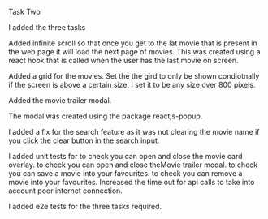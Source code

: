 Task Two

I added the three tasks

Added infinite scroll so that once you get to the lat movie that is present in the web page it will load the next page of movies. This was created using a react hook that is called when the user has the last movie on screen.


Added a grid for the movies. Set the the gird to only be shown condiotnally if the screen is above a certain size. I set it to be any size over 800 pixels.

Added the movie trailer modal.

The modal was created using the package reactjs-popup.
 

I added a fix for the search feature as it was not clearing the movie name if you click the clear button in the search input.


I added  unit tests for to check you can open and close the movie card overlay.  to check you can open and close theMovie trailer modal.
to check you can save a movie into your favourites. 
to check you can remove a movie into your favourites. 
Increased the time out for api calls to take into account poor internet connection.



I added e2e tests for the three tasks required.